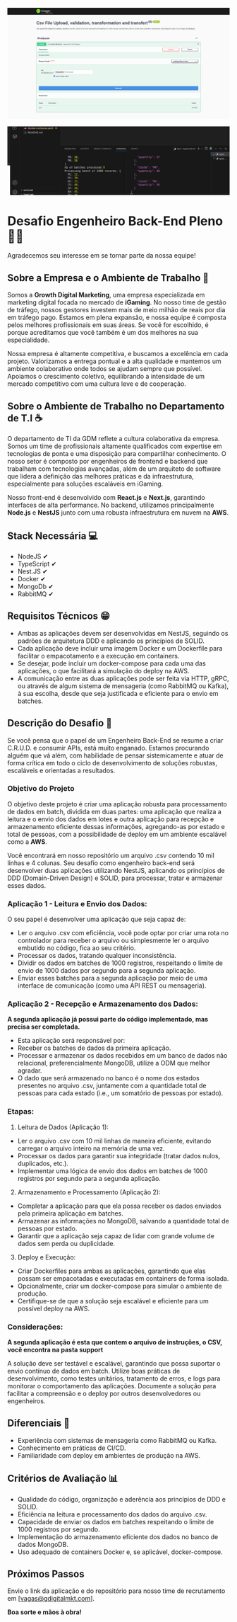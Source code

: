 ![My Image](images/swagger.png)

![My Image](images/logs-proccessing.png)
# Desafio Engenheiro Back-End Pleno 👩‍💻

Agradecemos seu interesse em se tornar parte da nossa equipe!

## Sobre a Empresa e o Ambiente de Trabalho 🚀

Somos a **Growth Digital Marketing**, uma empresa especializada em marketing digital focada no mercado de **iGaming**. No nosso time de gestão de tráfego, nossos gestores investem mais de meio milhão de reais por dia em tráfego pago. Estamos em plena expansão, e nossa equipe é composta pelos melhores profissionais em suas áreas. Se você for escolhido, é porque acreditamos que você também é um dos melhores na sua especialidade.

Nossa empresa é altamente competitiva, e buscamos a excelência em cada projeto. Valorizamos a entrega pontual e a alta qualidade e mantemos um ambiente colaborativo onde todos se ajudam sempre que possível. Apoiamos o crescimento coletivo, equilibrando a intensidade de um mercado competitivo com uma cultura leve e de cooperação.

## Sobre o Ambiente de Trabalho no Departamento de T.I ☕

O departamento de TI da GDM reflete a cultura colaborativa da empresa. Somos um time de profissionais altamente qualificados com expertise em tecnologias de ponta e uma disposição para compartilhar conhecimento. O nosso setor é composto por engenheiros de frontend e backend que trabalham com tecnologias avançadas, além de um arquiteto de software que lidera a definição das melhores práticas e da infraestrutura, especialmente para soluções escaláveis em iGaming.

Nosso front-end é desenvolvido com **React.js** e **Next.js**, garantindo interfaces de alta performance. No backend, utilizamos principalmente **Node.js** e **NestJS** junto com uma robusta infraestrutura em nuvem na **AWS**.

## Stack Necessária 💻

- NodeJS ✔
- TypeScript ✔
- Nest.JS ✔
- Docker ✔
- MongoDb ✔
- RabbitMQ ✔

## Requisitos Técnicos 😁

- Ambas as aplicações devem ser desenvolvidas em NestJS, seguindo os padrões de arquitetura DDD e aplicando os princípios de SOLID.
- Cada aplicação deve incluir uma imagem Docker e um Dockerfile para facilitar o empacotamento e a execução em containers.
- Se desejar, pode incluir um docker-compose para cada uma das aplicações, o que facilitará a simulação do deploy na AWS.
- A comunicação entre as duas aplicações pode ser feita via HTTP, gRPC, ou através de algum sistema de mensageria (como RabbitMQ ou Kafka), à sua escolha, desde que seja justificada e eficiente para o envio em batches.

## Descrição do Desafio 📰

Se você pensa que o papel de um Engenheiro Back-End se resume a criar C.R.U.D. e consumir APIs, está muito enganado. Estamos procurando alguém que vá além, com habilidade de pensar sistemicamente e atuar de forma crítica em todo o ciclo de desenvolvimento de soluções robustas, escaláveis e orientadas a resultados.

### Objetivo do Projeto

O objetivo deste projeto é criar uma aplicação robusta para processamento de dados em batch, dividida em duas partes: uma aplicação que realiza a leitura e o envio dos dados em lotes e outra aplicação para recepção e armazenamento eficiente dessas informações, agregando-as por estado e total de pessoas, com a possibilidade de deploy em um ambiente escalável como a **AWS**.

Você encontrará em nosso repositório um arquivo .csv contendo 10 mil linhas e 4 colunas. Seu desafio como engenheiro back-end será desenvolver duas aplicações utilizando NestJS, aplicando os princípios de DDD (Domain-Driven Design) e SOLID, para processar, tratar e armazenar esses dados.

### Aplicação 1 - Leitura e Envio dos Dados:

O seu papel é desenvolver uma aplicação que seja capaz de:

- Ler o arquivo .csv com eficiência, você pode optar por criar uma rota no controlador para receber o arquivo ou simplesmente ler o arquivo embutido no código, fica ao seu critério.
- Processar os dados, tratando qualquer inconsistência.
- Dividir os dados em batches de 1000 registros, respeitando o limite de envio de 1000 dados por segundo para a segunda aplicação.
- Enviar esses batches para a segunda aplicação por meio de uma interface de comunicação (como uma API REST ou mensageria).

### Aplicação 2 - Recepção e Armazenamento dos Dados:

**A segunda aplicação já possui parte do código implementado, mas precisa ser completada.**

- Esta aplicação será responsável por:
- Receber os batches de dados da primeira aplicação.
- Processar e armazenar os dados recebidos em um banco de dados não relacional, preferencialmente MongoDB, utilize a ODM que melhor agradar.
- O dado que será armazenado no banco é o nome dos estados presentes no arquivo .csv, juntamente com a quantidade total de pessoas para cada estado (i.e., um somatório de pessoas por estado).

### Etapas:

1. Leitura de Dados (Aplicação 1):
   
- Ler o arquivo .csv com 10 mil linhas de maneira eficiente, evitando carregar o arquivo inteiro na memória de uma vez.
- Processar os dados para garantir sua integridade (tratar dados nulos, duplicados, etc.).
- Implementar uma lógica de envio dos dados em batches de 1000 registros por segundo para a segunda aplicação.

2. Armazenamento e Processamento (Aplicação 2):

- Completar a aplicação para que ela possa receber os dados enviados pela primeira aplicação em batches.
- Armazenar as informações no MongoDB, salvando a quantidade total de pessoas por estado.
- Garantir que a aplicação seja capaz de lidar com grande volume de dados sem perda ou duplicidade.

3. Deploy e Execução:

- Criar Dockerfiles para ambas as aplicações, garantindo que elas possam ser empacotadas e executadas em containers de forma isolada.
- Opcionalmente, criar um docker-compose para simular o ambiente de produção.
- Certifique-se de que a solução seja escalável e eficiente para um possível deploy na AWS.

### Considerações:

**A segunda aplicação é esta que contem o arquivo de instruções, o CSV, você encontra na pasta support**

A solução deve ser testável e escalável, garantindo que possa suportar o envio contínuo de dados em batch.
Utilize boas práticas de desenvolvimento, como testes unitários, tratamento de erros, e logs para monitorar o comportamento das aplicações.
Documente a solução para facilitar a compreensão e o deploy por outros desenvolvedores ou engenheiros.

## Diferenciais 💖

- Experiência com sistemas de mensageria como RabbitMQ ou Kafka.
- Conhecimento em práticas de CI/CD.
- Familiaridade com deploy em ambientes de produção na AWS.

## Critérios de Avaliação 📊

- Qualidade do código, organização e aderência aos princípios de DDD e SOLID.
- Eficiência na leitura e processamento dos dados do arquivo .csv.
- Capacidade de enviar os dados em batches respeitando o limite de 1000 registros por segundo.
- Implementação do armazenamento eficiente dos dados no banco de dados MongoDB.
- Uso adequado de containers Docker e, se aplicável, docker-compose.

## Próximos Passos

Envie o link da aplicação e do repositório para nosso time de recrutamento em [vagas@gdigitalmkt.com].

**Boa sorte e mãos à obra!**
